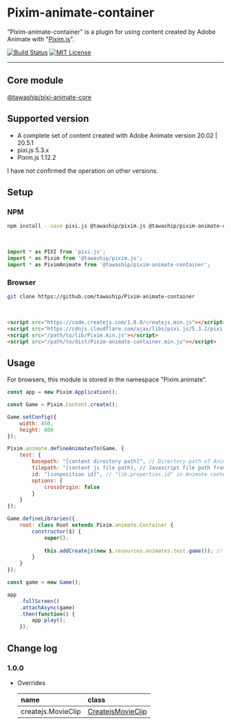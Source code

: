 # Pixim-animate-container

"Pixim-animate-container" is a plugin for using content created by Adobe Animate with "[Pixim.js](https://github.com/tawaship/Pixim.js)".

[![Build Status](https://travis-ci.com/tawaship/Pixim-animate-container.svg?branch=master)](https://app.travis-ci.com/tawaship/Pixim-animate-container)
[![MIT License](http://img.shields.io/badge/license-MIT-blue.svg?style=flat)](LICENSE)

---

## Core module
[@tawaship/pixi-animate-core](https://tawaship.github.io/pixi-animate-core/)

## Supported version

- A complete set of content created with Adobe Animate version 20.02 | 20.5.1
- pixi.js 5.3.x
- Pixim.js 1.12.2

I have not confirmed the operation on other versions.

## Setup

### NPM

```sh
npm install --save pixi.js @tawaship/pixim.js @tawaship/pixim-animate-container
```

<br />

```javascript
import * as PIXI from 'pixi.js';
import * as Pixim from '@tawaship/pixim.js';
import * as PiximAnimate from '@tawaship/pixim-animate-container';
```

### Browser

```sh
git clone https://github.com/tawaship/Pixim-animate-container
```

<br />

```html
<script src="https://code.createjs.com/1.0.0/createjs.min.js"></script>
<script src="https://cdnjs.cloudflare.com/ajax/libs/pixi.js/5.3.2/pixi.min.js"></script>
<script src="/path/to/lib/Pixim.min.js"></script>
<script src="/path/to/dist/Pixim-animate-container.min.js"></script>
```

## Usage

For browsers, this module is stored in the namespace "Pixim.animate".

```javascript
const app = new Pixim.Application();

const Game = Pixim.Content.create();

Game.setConfig({
	width: 450,
	height: 800
});

Pixim.animate.defineAnimatesTo(Game, {
	test: {
		basepath: "[content directory path]", // Directory path of Animate content.
		filepath: "[content js file path], // Javascript file path from basepath.
		id: "[conposition id]", // "lib.properties.id" in Animate content.
		options: {
			crossOrigin: false
		}
	}
});

Game.defineLibraries({
	root: class Root extends Pixim.animate.Container {
		constructor($) {
			super();
			
			this.addCreatejs(new $.resources.animates.test.game()); // The class you want to use.
		}
	}
});

const game = new Game();

app
	.fullScreen()
	.attachAsync(game)
	.then(function() {
		app.play();
	});
```

## Change log

### 1.0.0

- Overrides

	|name|class|
	|:--|:--|
	|createjs.MovieClip|[CreatejsMovieClip](https://tawaship.github.io/Pixim-animate-container/docs/classes/createjsmovieclip.html)|
